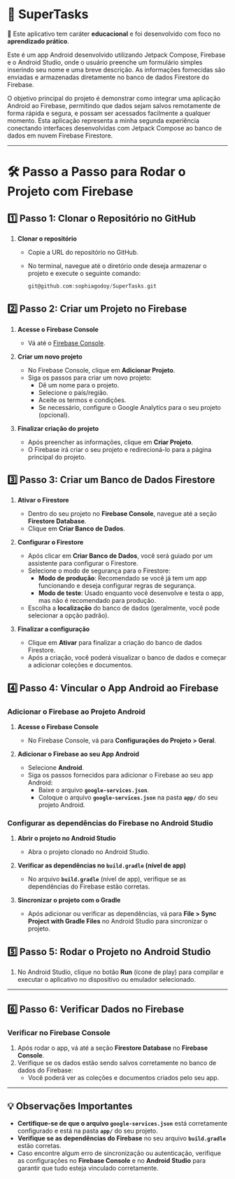 # 💖 SuperTasks

📌 Este aplicativo tem caráter **educacional** e foi desenvolvido com foco no **aprendizado prático**.

Este é um app Android desenvolvido utilizando Jetpack Compose, Firebase e o Android Studio, onde o usuário preenche um formulário simples inserindo seu nome e uma breve descrição. As informações fornecidas são enviadas e armazenadas diretamente no banco de dados Firestore do Firebase.

O objetivo principal do projeto é demonstrar como integrar uma aplicação Android ao Firebase, permitindo que dados sejam salvos remotamente de forma rápida e segura, e possam ser acessados facilmente a qualquer momento. Esta aplicação representa a minha segunda experiência conectando interfaces desenvolvidas com Jetpack Compose ao banco de dados em nuvem Firebase Firestore.

---

# 🛠️ Passo a Passo para Rodar o Projeto com Firebase

## 1️⃣ Passo 1: Clonar o Repositório no GitHub

1. **Clonar o repositório**
   - Copie a URL do repositório no GitHub.
   - No terminal, navegue até o diretório onde deseja armazenar o projeto e execute o seguinte comando:

     ```gradle
     git@github.com:sophiagodoy/SuperTasks.git
     ```

## 2️⃣ Passo 2: Criar um Projeto no Firebase

1. **Acesse o Firebase Console**
   - Vá até o [Firebase Console](https://console.firebase.google.com/).

2. **Criar um novo projeto**
   - No Firebase Console, clique em **Adicionar Projeto**.
   - Siga os passos para criar um novo projeto:
     - Dê um nome para o projeto.
     - Selecione o país/região.
     - Aceite os termos e condições.
     - Se necessário, configure o Google Analytics para o seu projeto (opcional).

3. **Finalizar criação do projeto**
   - Após preencher as informações, clique em **Criar Projeto**.
   - O Firebase irá criar o seu projeto e redirecioná-lo para a página principal do projeto.

## 3️⃣ Passo 3: Criar um Banco de Dados Firestore

1. **Ativar o Firestore**
   - Dentro do seu projeto no **Firebase Console**, navegue até a seção **Firestore Database**.
   - Clique em **Criar Banco de Dados**.

2. **Configurar o Firestore**
   - Após clicar em **Criar Banco de Dados**, você será guiado por um assistente para configurar o Firestore.
   - Selecione o modo de segurança para o Firestore:
     - **Modo de produção**: Recomendado se você já tem um app funcionando e deseja configurar regras de segurança.
     - **Modo de teste**: Usado enquanto você desenvolve e testa o app, mas não é recomendado para produção.
   - Escolha a **localização** do banco de dados (geralmente, você pode selecionar a opção padrão).
   
3. **Finalizar a configuração**
   - Clique em **Ativar** para finalizar a criação do banco de dados Firestore.
   - Após a criação, você poderá visualizar o banco de dados e começar a adicionar coleções e documentos.

## 4️⃣ Passo 4: Vincular o App Android ao Firebase

### Adicionar o Firebase ao Projeto Android

1. **Acesse o Firebase Console**
   - No Firebase Console, vá para **Configurações do Projeto > Geral**.

2. **Adicionar o Firebase ao seu App Android**
   - Selecione **Android**.
   - Siga os passos fornecidos para adicionar o Firebase ao seu app Android:
     - Baixe o arquivo **`google-services.json`**.
     - Coloque o arquivo **`google-services.json`** na pasta **`app/`** do seu projeto Android.

### Configurar as dependências do Firebase no Android Studio

1. **Abrir o projeto no Android Studio**
   - Abra o projeto clonado no Android Studio.

2. **Verificar as dependências no `build.gradle` (nível de app)**
   - No arquivo **`build.gradle`** (nível de app), verifique se as dependências do Firebase estão corretas.

3. **Sincronizar o projeto com o Gradle**
   - Após adicionar ou verificar as dependências, vá para **File > Sync Project with Gradle Files** no Android Studio para sincronizar o projeto.

## 5️⃣ Passo 5: Rodar o Projeto no Android Studio

1. No Android Studio, clique no botão **Run** (ícone de play) para compilar e executar o aplicativo no dispositivo ou emulador selecionado.

---

## 6️⃣ Passo 6: Verificar Dados no Firebase

### Verificar no Firebase Console

1. Após rodar o app, vá até a seção **Firestore Database** no **Firebase Console**.
2. Verifique se os dados estão sendo salvos corretamente no banco de dados do Firebase:
   - Você poderá ver as coleções e documentos criados pelo seu app.

---

## 💡 Observações Importantes

- **Certifique-se de que o arquivo `google-services.json`** está corretamente configurado e está na pasta **`app/`** do seu projeto.
- **Verifique se as dependências do Firebase** no seu arquivo **`build.gradle`** estão corretas.
- Caso encontre algum erro de sincronização ou autenticação, verifique as configurações no **Firebase Console** e no **Android Studio** para garantir que tudo esteja vinculado corretamente.
